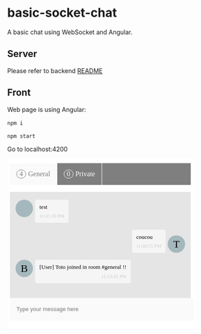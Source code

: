 # basic-socket-chat

A basic chat using WebSocket and Angular.

## Server

Please refer to backend [README](./backend/README.md)

## Front

Web page is using Angular:

```
npm i
```

```
npm start
```

Go to localhost:4200

![example](example.png)